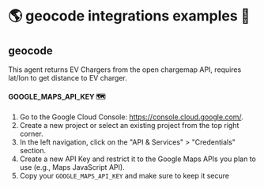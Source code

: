 # 🌎 geocode integrations examples 🚴

## geocode

This agent returns EV Chargers from the open chargemap API, requires lat/lon to get distance to EV charger. 

#### GOOGLE_MAPS_API_KEY 🗺️

1. Go to the Google Cloud Console: https://console.cloud.google.com/.
2. Create a new project or select an existing project from the top right corner.
3. In the left navigation, click on the "API & Services" > "Credentials" section.
4. Create a new API Key and restrict it to the Google Maps APIs you plan to use (e.g., Maps JavaScript API).
5. Copy your `GOOGLE_MAPS_API_KEY` and make sure to keep it secure

